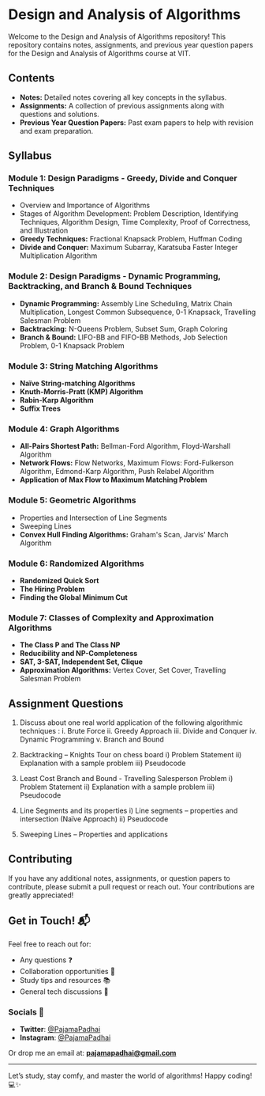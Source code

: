 # Design and Analysis of Algorithms

Welcome to the Design and Analysis of Algorithms repository! This repository contains notes, assignments, and previous year question papers for the Design and Analysis of Algorithms course at VIT.

## Contents

- **Notes:** Detailed notes covering all key concepts in the syllabus.
- **Assignments:** A collection of previous assignments along with questions and solutions.
- **Previous Year Question Papers:** Past exam papers to help with revision and exam preparation.

## Syllabus

### Module 1: Design Paradigms - Greedy, Divide and Conquer Techniques
- Overview and Importance of Algorithms
- Stages of Algorithm Development: Problem Description, Identifying Techniques, Algorithm Design, Time Complexity, Proof of Correctness, and Illustration
- **Greedy Techniques:** Fractional Knapsack Problem, Huffman Coding
- **Divide and Conquer:** Maximum Subarray, Karatsuba Faster Integer Multiplication Algorithm

### Module 2: Design Paradigms - Dynamic Programming, Backtracking, and Branch & Bound Techniques
- **Dynamic Programming:** Assembly Line Scheduling, Matrix Chain Multiplication, Longest Common Subsequence, 0-1 Knapsack, Travelling Salesman Problem
- **Backtracking:** N-Queens Problem, Subset Sum, Graph Coloring
- **Branch & Bound:** LIFO-BB and FIFO-BB Methods, Job Selection Problem, 0-1 Knapsack Problem

### Module 3: String Matching Algorithms
- **Naïve String-matching Algorithms**
- **Knuth-Morris-Pratt (KMP) Algorithm**
- **Rabin-Karp Algorithm**
- **Suffix Trees**

### Module 4: Graph Algorithms
- **All-Pairs Shortest Path:** Bellman-Ford Algorithm, Floyd-Warshall Algorithm
- **Network Flows:** Flow Networks, Maximum Flows: Ford-Fulkerson Algorithm, Edmond-Karp Algorithm, Push Relabel Algorithm
- **Application of Max Flow to Maximum Matching Problem**

### Module 5: Geometric Algorithms
- Properties and Intersection of Line Segments
- Sweeping Lines
- **Convex Hull Finding Algorithms:** Graham's Scan, Jarvis' March Algorithm

### Module 6: Randomized Algorithms
- **Randomized Quick Sort**
- **The Hiring Problem**
- **Finding the Global Minimum Cut**

### Module 7: Classes of Complexity and Approximation Algorithms
- **The Class P and The Class NP**
- **Reducibility and NP-Completeness**
- **SAT, 3-SAT, Independent Set, Clique**
- **Approximation Algorithms:** Vertex Cover, Set Cover, Travelling Salesman Problem

## Assignment Questions

1. Discuss about one real world application of the following algorithmic techniques :
      i. Brute Force
      ii. Greedy Approach
      iii. Divide and Conquer
      iv. Dynamic Programming
      v. Branch and Bound

2. Backtracking – Knights Tour on chess board
     i) Problem Statement
     ii) Explanation with a sample problem
     iii) Pseudocode

3. Least Cost Branch and Bound - Travelling Salesperson Problem
     i) Problem Statement
     ii) Explanation with a sample problem
     iii) Pseudocode

4. Line Segments and its properties
     i) Line segments – properties and intersection (Naïve Approach)
     ii) Pseudocode

5.  Sweeping Lines – Properties and applications

## Contributing

If you have any additional notes, assignments, or question papers to contribute, please submit a pull request or reach out. Your contributions are greatly appreciated!

## Get in Touch! 📬

Feel free to reach out for:

- Any questions ❓
- Collaboration opportunities 🤝
- Study tips and resources 📚
- General tech discussions 💬

### Socials 📱

- **Twitter**: [@PajamaPadhai](https://twitter.com/PajamaPadhai)
- **Instagram**: [@PajamaPadhai](https://instagram.com/PajamaPadhai)

Or drop me an email at: **pajamapadhai@gmail.com**

---

Let’s study, stay comfy, and master the world of algorithms! Happy coding! 💻✨
